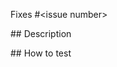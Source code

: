 <!--
  Thanks for making a pull request! 
  
  Before submitting, please read our contributing guidelines:
  https://github.com/unmock/unmock-okhttp/blob/master/CONTRIBUTING.md

  Have any questions? 
  Feel free to ask in this PR and one of our maintainers will be happy to help 🙌
-->

Fixes #<issue number>

## Description

<!-- Write a brief description of the changes introduced by this PR -->

## How to test 

<!-- What steps can we take to test that your code is working properly -->
